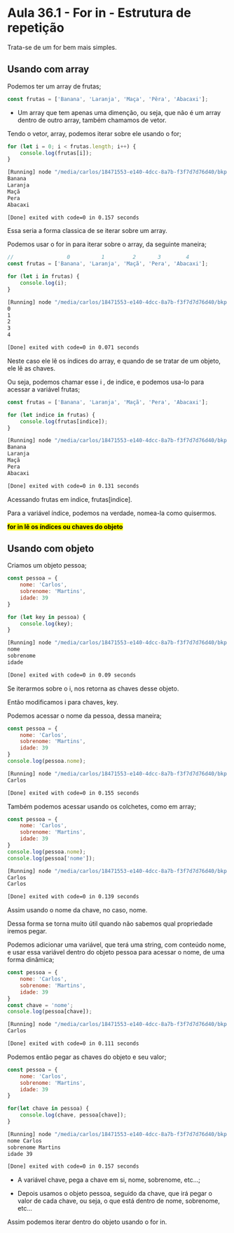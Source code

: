 # Aula 36.1 - For in - Estrutura de repetição

Trata-se de um for bem mais simples.

## Usando com array

Podemos ter um array de frutas;

```js
const frutas = ['Banana', 'Laranja', 'Maça', 'Pêra', 'Abacaxi'];
```

* Um array que tem apenas uma dimenção, ou seja, que não é um array dentro de outro array, também chamamos de vetor.

Tendo o vetor, array, podemos iterar sobre ele usando o for;

```js
for (let i = 0; i < frutas.length; i++) {
    console.log(frutas[i]);
}
```

```bash
[Running] node "/media/carlos/18471553-e140-4dcc-8a7b-f3f7d7d76d40/bkp Linux/CursoJS/Secao - 3  JavaScript - logica de programação/aula 36.1 - For in - Estrutura de repetição/assets/js/main.js"
Banana
Laranja
Maçã
Pera
Abacaxi

[Done] exited with code=0 in 0.157 seconds
```

Essa seria a forma classica de se iterar sobre um array.

Podemos usar o for in para iterar sobre o array, da seguinte maneira;

```js
//                 0          1         2       3        4
const frutas = ['Banana', 'Laranja', 'Maçã', 'Pera', 'Abacaxi'];

for (let i in frutas) {
    console.log(i);
}
```

```bash
[Running] node "/media/carlos/18471553-e140-4dcc-8a7b-f3f7d7d76d40/bkp Linux/CursoJS/Secao - 3  JavaScript - logica de programação/aula 36.1 - For in - Estrutura de repetição/assets/js/main.js"
0
1
2
3
4

[Done] exited with code=0 in 0.071 seconds
```

Neste caso ele lê os índices do array, e quando de se tratar de um objeto, ele lê as chaves.

Ou seja, podemos chamar esse i , de indice, e podemos usa-lo para acessar a variável frutas;

```js
const frutas = ['Banana', 'Laranja', 'Maçã', 'Pera', 'Abacaxi'];

for (let indice in frutas) {
    console.log(frutas[indice]);
}
```

```bash
[Running] node "/media/carlos/18471553-e140-4dcc-8a7b-f3f7d7d76d40/bkp Linux/CursoJS/Secao - 3  JavaScript - logica de programação/aula 36.1 - For in - Estrutura de repetição/assets/js/main.js"
Banana
Laranja
Maçã
Pera
Abacaxi

[Done] exited with code=0 in 0.131 seconds
```

Acessando frutas em indice, frutas[indice].

Para a variável índice, podemos na verdade, nomea-la como quisermos.

<mark>**for in lê os índices ou chaves do objeto**</mark>

## Usando com objeto

Criamos um objeto pessoa;

```js
const pessoa = {
    nome: 'Carlos',
    sobrenome: 'Martins',
    idade: 39
}

for (let key in pessoa) {
    console.log(key);
}
```

```bash
[Running] node "/media/carlos/18471553-e140-4dcc-8a7b-f3f7d7d76d40/bkp Linux/CursoJS/Secao - 3  JavaScript - logica de programação/aula 36.1 - For in - Estrutura de repetição/assets/js/main.js"
nome
sobrenome
idade

[Done] exited with code=0 in 0.09 seconds
```

Se iterarmos sobre o i, nos retorna as chaves desse objeto.

Então modificamos i para chaves, key.

Podemos acessar o nome da pessoa, dessa maneira;

```js
const pessoa = {
    nome: 'Carlos',
    sobrenome: 'Martins',
    idade: 39
}
console.log(pessoa.nome);
```

```bash
[Running] node "/media/carlos/18471553-e140-4dcc-8a7b-f3f7d7d76d40/bkp Linux/CursoJS/Secao - 3  JavaScript - logica de programação/aula 36.1 - For in - Estrutura de repetição/assets/js/main.js"
Carlos

[Done] exited with code=0 in 0.155 seconds
```

Também podemos acessar usando os colchetes, como em array;

```js
const pessoa = {
    nome: 'Carlos',
    sobrenome: 'Martins',
    idade: 39
}
console.log(pessoa.nome);
console.log(pessoa['nome']);
```

```bash
[Running] node "/media/carlos/18471553-e140-4dcc-8a7b-f3f7d7d76d40/bkp Linux/CursoJS/Secao - 3  JavaScript - logica de programação/aula 36.1 - For in - Estrutura de repetição/assets/js/main.js"
Carlos
Carlos

[Done] exited with code=0 in 0.139 seconds
```

Assim usando o nome da chave, no caso, nome.

Dessa forma se torna muito útil quando não sabemos qual propriedade iremos pegar.

Podemos adicionar uma variável, que terá uma string, com conteúdo nome, e usar essa variável dentro do objeto pessoa para acessar o nome, de uma forma dinâmica;

```js
const pessoa = {
    nome: 'Carlos',
    sobrenome: 'Martins',
    idade: 39
}
const chave = 'nome';
console.log(pessoa[chave]);
```

```bash
[Running] node "/media/carlos/18471553-e140-4dcc-8a7b-f3f7d7d76d40/bkp Linux/CursoJS/Secao - 3  JavaScript - logica de programação/aula 36.1 - For in - Estrutura de repetição/assets/js/main.js"
Carlos

[Done] exited with code=0 in 0.111 seconds
```

Podemos então pegar as chaves do objeto e seu valor;

```js
const pessoa = {
    nome: 'Carlos',
    sobrenome: 'Martins',
    idade: 39
}

for(let chave in pessoa) {
    console.log(chave, pessoa[chave]);
}
```

```bash
[Running] node "/media/carlos/18471553-e140-4dcc-8a7b-f3f7d7d76d40/bkp Linux/CursoJS/Secao - 3  JavaScript - logica de programação/aula 36.1 - For in - Estrutura de repetição/assets/js/main.js"
nome Carlos
sobrenome Martins
idade 39

[Done] exited with code=0 in 0.157 seconds
```

* A variável chave, pega a chave em si, nome, sobrenome, etc...;

* Depois usamos o objeto pessoa, seguido da chave, que irá pegar o valor de cada chave, ou seja, o que está dentro de nome, sobrenome, etc...

Assim podemos iterar dentro do objeto usando o for in.
